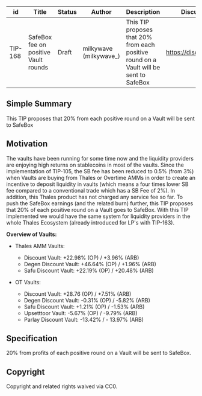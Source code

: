 | id | Title | Status | Author | Description | Discussions to | Created |
| ----------- | ----------- | ----------- | ----------- | ----------- | ----------- | ----------- |
| TIP-168 | SafeBox fee on positive Vault rounds | Draft | milkywave (milkywave_) |This TIP proposes that 20% from each positive round on a Vault will be sent to SafeBox | https://discord.gg/XXXXX | 2023-09-01

## Simple Summary
This TIP proposes that 20% from each positive round on a Vault will be sent to SafeBox

 ## Motivation
The vaults have been running for some time now and the liquidity providers are enjoying high returns on stablecoins in most of the vaults. Since the implementation of TIP-105, the SB fee has been reduced to 0.5% (from 3%)  when Vaults are buying from Thales or Overtime AMMs in order to create an incentive to deposit liquidity in vaults (which means a four times lower SB fee compared to a conventional trade which has a SB Fee of 2%). In addition, this Thales product has not charged any service fee so far. 
To push the SafeBox earnings (and the related burn) further, this TIP proposes that 20% of each positive round on a Vault goes to SafeBox. With this TIP implemented we would have the same system for liquidity providers in the whole Thales Ecosystem (already introduced for LP's with TIP-163).

**Overview of Vaults:**
  - Thales AMM Vaults:
    - Discount Vault: +22.98% (OP) / +3.96% (ARB)
    - Degen Discount Vault: +46.64% (OP) / +1.96% (ARB)
    - Safu Discount Vault: +22.19% (OP) / +20.48% (ARB) 

  - OT Vaults:
    - Discount Vault: +28.76 (OP) / +7.51% (ARB)
    - Degen Discount Vault: -0.31% (OP) / -5.82% (ARB)
    - Safu Discount Vault: +1.21% (OP) / -1.53% (ARB)
    - Upsetttoor Vault: -5.67% (OP) / -9.79% (ARB)
    - Parlay Discount Vault: -13.42% / - 13.97% (ARB)

## Specification
20% from profits of each positive round on a Vault will be sent to SafeBox.

## Copyright
Copyright and related rights waived via CC0.
